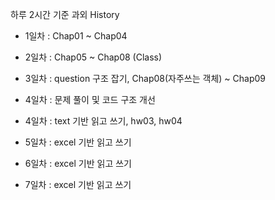 하루 2시간 기준 과외 History
- 1일차 : Chap01 ~ Chap04
- 2일차 : Chap05 ~ Chap08 (Class)
- 3일차 : question 구조 잡기, Chap08(자주쓰는 객체) ~ Chap09
- 4일차 : 문제 풀이 및 코드 구조 개선



- 4일차 : text 기반 읽고 쓰기, hw03, hw04
- 5일차 : excel 기반 읽고 쓰기
- 6일차 : excel 기반 읽고 쓰기
- 7일차 : excel 기반 읽고 쓰기
